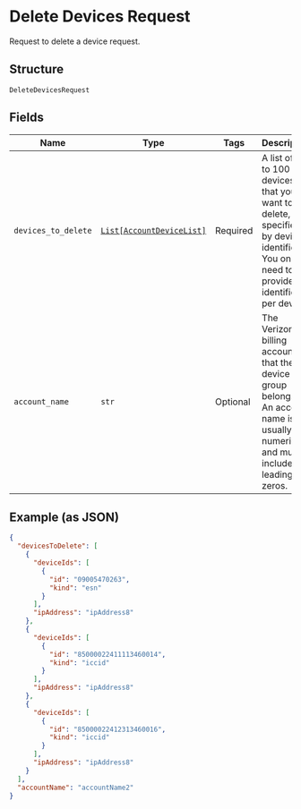 
# Delete Devices Request

Request to delete a device request.

## Structure

`DeleteDevicesRequest`

## Fields

| Name | Type | Tags | Description |
|  --- | --- | --- | --- |
| `devices_to_delete` | [`List[AccountDeviceList]`](../../doc/models/account-device-list.md) | Required | A list of up to 100 devices that you want to delete, specified by device identifier. You only need to provide one identifier per device. |
| `account_name` | `str` | Optional | The Verizon billing account that the device group belongs to. An account name is usually numeric, and must include any leading zeros. |

## Example (as JSON)

```json
{
  "devicesToDelete": [
    {
      "deviceIds": [
        {
          "id": "09005470263",
          "kind": "esn"
        }
      ],
      "ipAddress": "ipAddress8"
    },
    {
      "deviceIds": [
        {
          "id": "85000022411113460014",
          "kind": "iccid"
        }
      ],
      "ipAddress": "ipAddress8"
    },
    {
      "deviceIds": [
        {
          "id": "85000022412313460016",
          "kind": "iccid"
        }
      ],
      "ipAddress": "ipAddress8"
    }
  ],
  "accountName": "accountName2"
}
```

